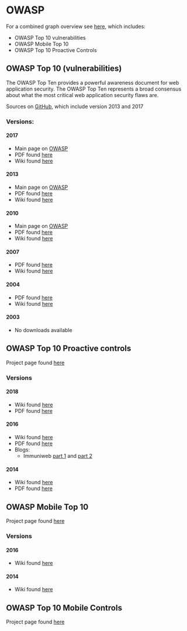 # OWASP

For a combined graph overview see [here](graph.md), which includes:
* OWASP Top 10 vulnerabilities
* OWASP Mobile Top 10
* OWASP Top 10 Proactive Controls

## OWASP Top 10 (vulnerabilities)

The OWASP Top Ten provides a powerful awareness document for web application security. The OWASP Top Ten represents a broad consensus about what the most critical web application security flaws are.

Sources on [GitHub](https://github.com/OWASP/Top10), which include version 2013 and 2017

### Versions:

#### 2017
* Main page on [OWASP](https://www.owasp.org/index.php/Category:OWASP_Top_Ten_Project#tab=Main)
* PDF found [here](https://www.owasp.org/images/7/72/OWASP_Top_10-2017_%28en%29.pdf.pdf)
* Wiki found [here](https://www.owasp.org/index.php/Category:OWASP_Top_Ten_2017_Project)

#### 2013
* Main page on [OWASP](https://www.owasp.org/index.php/Category:OWASP_Top_Ten_Project#tab=OWASP_Top_10_for_2013)
* PDF found [here](https://www.owasp.org/images/f/f8/OWASP_Top_10_-_2013.pdf)
* Wiki found [here](https://www.owasp.org/index.php/Top_10_2013)

#### 2010
* Main page on [OWASP](https://www.owasp.org/index.php/Category:OWASP_Top_Ten_Project#OWASP_Top_10_for_2010)
* PDF found [here](https://storage.googleapis.com/google-code-archive-downloads/v2/code.google.com/owasptop10/OWASP%20Top%2010%20-%202010.pdf)
* Wiki found [here](https://www.owasp.org/index.php/Top_10_2010)

#### 2007
* PDF found [here](https://www.owasp.org/images/e/e8/OWASP_Top_10_2007.pdf)
* Wiki found [here](https://www.owasp.org/index.php/Top_10_2007)

#### 2004
* PDF found [here](http://sourceforge.net/project/showfiles.php?group_id=64424&package_id=70827)
* Wiki found [here](https://www.owasp.org/index.php/Top_10_2004)

#### 2003
* No downloads available


## OWASP Top 10 Proactive controls
Project page found [here](https://www.owasp.org/index.php/OWASP_Proactive_Controls)

### Versions

#### 2018
* Wiki found [here](https://www.owasp.org/index.php/OWASP_Proactive_Controls#tab=OWASP_Proactive_Controls_2018)
* PDF found [here](https://www.owasp.org/images/b/bc/OWASP_Top_10_Proactive_Controls_V3.pdf)

#### 2016
* Wiki found [here](https://www.owasp.org/index.php/OWASP_Proactive_Controls_2016)
* PDF found [here](https://www.owasp.org/images/9/9b/OWASP_Top_10_Proactive_Controls_V2.pdf)
* Blogs:
  * Immuniweb [part 1](https://www.immuniweb.com/blog/what-application-developers-should-know-about-secure-coding-and-proactive-security-part1.html) and [part 2](https://www.immuniweb.com/blog/how-can-application-developers-build-secure-and-reliable-code-owasp-top-10-proactive-controls-part-2.html)

#### 2014
* Wiki found [here](https://www.owasp.org/index.php/OWASP_Proactive_Controls_2014)
* PDF found [here](https://www.owasp.org/images/b/bc/OWASP_Top_10_Proactive_Controls_V3.pdf)


## OWASP Mobile Top 10
Project page found [here](https://www.owasp.org/index.php/OWASP_Mobile_Security_Project#tab=Home) 

### Versions

#### 2016
* Wiki found [here](https://www.owasp.org/index.php/Mobile_Top_10_2016-Top_10)

#### 2014
* Wiki found [here](https://www.owasp.org/index.php/OWASP_Mobile_Security_Project#tab=Top_10_Mobile_Risks)

## OWASP Top 10 Mobile Controls
Project page found [here](https://www.owasp.org/index.php/OWASP_Mobile_Security_Project#tab=Top_10_Mobile_Controls)

